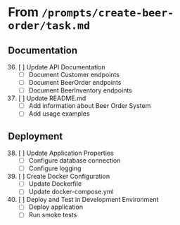 # From `/prompts/create-beer-order/task.md`

## Documentation

36. [ ] Update API Documentation
    - [ ] Document Customer endpoints
    - [ ] Document BeerOrder endpoints
    - [ ] Document BeerInventory endpoints

37. [ ] Update README.md
    - [ ] Add information about Beer Order System
    - [ ] Add usage examples

## Deployment

38. [ ] Update Application Properties
    - [ ] Configure database connection
    - [ ] Configure logging

39. [ ] Create Docker Configuration
    - [ ] Update Dockerfile
    - [ ] Update docker-compose.yml

40. [ ] Deploy and Test in Development Environment
    - [ ] Deploy application
    - [ ] Run smoke tests